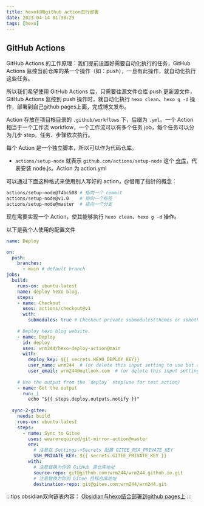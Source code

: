 ```yaml
---
title: hexo利用github action进行部署
date: 2023-04-14 01:38:29
tags: [hexo]
---
```

## GitHub Actions

GitHub Actions 的工作原理：我们提前设置好需要自动化执行的任务，GitHub Actions 监控当前仓库的某一个操作（如：push），一旦有此操作，就自动化执行这些任务。

<!-- truncate -->

所以我们希望使用 GitHub Actions 后，只需要往源文件仓库 push 更新源文件，GitHub Actions 监控到 push 操作时，就自动化执行 `hexo clean`、`hexo g -d` 操作，部署到自己github pages上面，完成博文发布。

Action 存放在项目根目录的 `.github/workflows` 下，后缀为 `.yml`。一个 Action 相当于一个工作流 workflow，一个工作流可以有多个任务 job，每个任务可以分为几步 step。任务、步骤依次执行。

每个 Action 是一个独立脚本，所以可以作为代码仓库。

-   `actions/setup-node` 就表示 `github.com/actions/setup-node` 这个 [仓库](https://github.com/actions/setup-node)，代表安装 node.js。Action 为 action.yml

可以通过下面这种格式来使用别人写好的 action，@借用了指针的概念：

```bash
actions/setup-node@74bc508 # 指向一个 commit
actions/setup-node@v1.0    # 指向一个标签
actions/setup-node@master  # 指向一个分支
```

现在需要实现一个 Action，使其能够执行 `hexo clean`、`hexo g -d` 操作。

以下是我个人使用的配置文件
```yml
name: Deploy

on:   
  push:
    branches:
      - main # default branch
jobs:
  build:
    runs-on: ubuntu-latest
    name: deploy hexo blog.
    steps:
    - name: Checkout
      uses: actions/checkout@v1
      with:
        submodules: true # Checkout private submodules(themes or something else).
    
    # Deploy hexo blog website.
    - name: Deploy
      id: deploy
      uses: wrm244/hexo-deploy-action@main
      with:
        deploy_key: ${{ secrets.HEXO_DEPLOY_KEY}}
        user_name: wrm244  # (or delete this input setting to use bot account)
        user_email: wrm244@outlook.com  # (or delete this input setting to use bot account)
       
    # Use the output from the `deploy` step(use for test action)
    - name: Get the output
      run: |
        echo "${{ steps.deploy.outputs.notify }}"
  
  sync-2-gitee:
    needs: build
    runs-on: ubuntu-latest
    steps:
      - name: Sync to Gitee
        uses: wearerequired/git-mirror-action@master
        env:
          # 注意在 Settings->Secrets 配置 GITEE_RSA_PRIVATE_KEY
          SSH_PRIVATE_KEY: ${{ secrets.GITEE_PRIVATE_KEY }}
        with:
          # 注意替换为你的 GitHub 源仓库地址
          source-repo: git@github.com:wrm244/wrm244.github.io.git
          # 注意替换为你的 Gitee 目标仓库地址
          destination-repo: git@gitee.com:wrm244/wrm244.git
```
:::tips
obsidian双向链表内容：
[Obsidian与hexo结合部署到github pages上](Obsidian与hexo结合部署到github%20pages上.md)
:::